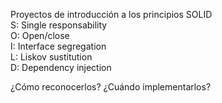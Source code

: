 Proyectos de introducción a los principios SOLID <br>
S: Single responsability <br>
O: Open/close <br>
I: Interface segregation <br>
L: Liskov sustitution<br>
D: Dependency injection<br>

¿Cómo reconocerlos? ¿Cuándo implementarlos?
